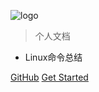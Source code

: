 ![logo](_media/favicon.ico)

> 个人文档

- Linux命令总结

[GitHub](https://github.com/like-ycy/Linux-Commands)
[Get Started](#Linux-Commands)
